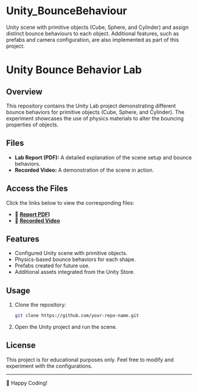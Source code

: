 # Unity_BounceBehaviour
Unity scene with primitive objects (Cube, Sphere, and Cylinder) and  assign distinct bounce behaviours to each object. Additional features, such as prefabs and  camera configuration, are also implemented as part of this project. 

# Unity Bounce Behavior Lab

## Overview
This repository contains the Unity Lab project demonstrating different bounce behaviors for primitive objects (Cube, Sphere, and Cylinder). The experiment showcases the use of physics materials to alter the bouncing properties of objects.

## Files
- **Lab Report (PDF):** A detailed explanation of the scene setup and bounce behaviors.
- **Recorded Video:** A demonstration of the scene in action.

## Access the Files
Click the links below to view the corresponding files:

- 📄 **[Report PDF](https://github.com/tanveesrivastava/Unity_BounceBehaviour/blob/main/Experiment%200.pdf))**
- 🎥 **[Recorded Video](./path-to-your-video-file.mp4)**

## Features
- Configured Unity scene with primitive objects.
- Physics-based bounce behaviors for each shape.
- Prefabs created for future use.
- Additional assets integrated from the Unity Store.

## Usage
1. Clone the repository:
   ```sh
   git clone https://github.com/your-repo-name.git
   ```
2. Open the Unity project and run the scene.

## License
This project is for educational purposes only. Feel free to modify and experiment with the configurations.

---

🚀 Happy Coding!
